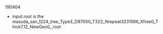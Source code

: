 190404

- input.root is the masuda_san_1224_tree_Type3_D87000_T322_Nrepeat3231566_Xfree0_Thick7.12_NewGeo0_.root
